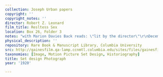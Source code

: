 ```yaml
---
collection: Joseph Urban papers
copyright: ''
copyright_notes: ''
director: Robert Z. Leonard
film_title: Resltess Sex
location: Box 26, Folder 3
notes: "with Marion Davies Back reads: \"lit by the director\"\r\nDecember 9, 1920"
physical_description: ''
repository: Rare Book & Manuscript Library, Columbia University
src: http://gainesfilm.qa-lamp.ccnmtl.columbia.edu/sites/files/gainesfilm/images/1000102069.jpg
taxonomies: [Image, Motion Picture Set Design, Historiography]
title: Set design Photograph
year: '1920'

---
```

